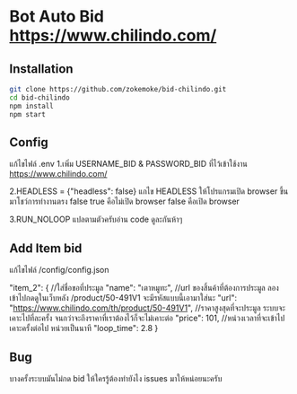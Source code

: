 # Bot Auto Bid https://www.chilindo.com/

## Installation
```bash
git clone https://github.com/zokemoke/bid-chilindo.git
cd bid-chilindo
npm install
npm start
```

## Config
แก้ไขไฟล์ .env
1.เพิ่ม USERNAME_BID & PASSWORD_BID ที่ไว้เข้าใช้งาน https://www.chilindo.com/

2.HEADLESS = {"headless": false}
แกไข HEADLESS ให้โปรแกรมเปิด browser ขึ้นมาโชว์การทำงานตรง false
true คือไม่เปิด browser
false คือเปิด browser

3.RUN_NOLOOP แปลตามตัวครับอ่าน code ดูละกันห้าๆ

## Add Item bid
แก้ไขไฟล์ /config/config.json

"item_2": {
    //ใส่ชื่อขอที่ประมูล
    "name": "เตาหมูทะ",
    //url ของสิ้นค้าที่ต้องการประมูล ลองเข้าไปกดดูในเว็บหลัง /product/50-491V1 จะมีรหัสแบบนี้เอามาใส่นะ
    "url": "https://www.chilindo.com/th/product/50-491V1",
    //ราคาสูงสุดที่จะประมูล ระบบจะเคาะไปที่ละครั้ง จนกว่าจะถึงราคาที่เราต้องไว้ก็จะไม่เคาะต่อ
    "price": 101,
    //หน่วงเวลาที่จะเข้าไปเคาะครั้งต่อไป หน่วยเป็นนาที
    "loop_time": 2.8
}

## Bug
บางครั้งระบบมันไม่กด bid ให้ใครรู้ต้องทำยังไง issues มาให้หน่อยนะครับ